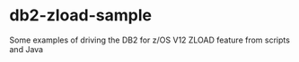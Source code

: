 # db2-zload-sample
Some examples of driving the DB2 for z/OS V12 ZLOAD feature from scripts and Java
